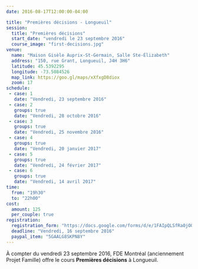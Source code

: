 ```yaml
---
date: 2016-08-17T12:00:00-04:00

title: "Premières décisions - Longueuil"
session:
  title: "Premières décisions"
  start_date: "vendredi le 23 septembre 2016"
  course_image: "first-decisions.jpg"
venue:
  name: "Maison Gisèle Auprix-St-Germain, Salle Ste-Élizabeth"
  address: "150, rue Grant, Longueuil, J4H 3H6"
  latitude: 45.5392295
  longitude: -73.5084526
  map_link: https://goo.gl/maps/xXfxgD8diox
  zoom: 17
schedule:
 - case: 1
   date: "Vendredi, 23 septembre 2016"
 - case: 2
   groups: true
   date: "Vendredi, 28 octobre 2016"
 - case: 3
   groups: true
   date: "Vendredi, 25 novembre 2016"
 - case: 4
   groups: true
   date: "Vendredi, 20 janvier 2017"
 - case: 5
   groups: true
   date: "Vendredi, 24 février 2017"
 - case: 6
   groups: true
   date: "Vendredi, 14 avril 2017"
time:
  from: "19h30"
  to: "22h00"
cost:
  amount: 125
  per_couple: true
registration:
  registration_form: "https://docs.google.com/forms/d/e/1FAIpQLSfRa0jOQfblVn9zMHasB35s5AlhUalWRjOS5NYKSvea61w8GA/viewform"
  deadline: "Vendredi, 16 septembre 2016"
  paypal_item: "5GAALG8SKPN8Y"
---
```


À compter du vendredi 23 septembre 2016, FDE Montréal (anciennement Projet
Famille) offre le cours **Premières décisions** à Longueuil.
